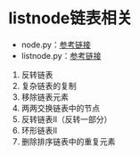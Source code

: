# listnode链表相关
- node.py：[参考链接](https://www.yiibai.com/python/py_data_structure/python_nodes.html)
- listnode.py：[参考链接](https://www.yiibai.com/python/py_data_structure/python_linked_lists.html)

1. 反转链表
2. 复杂链表的复制
3. 移除链表元素
4. 两两交换链表中的节点
5. 反转链表II（反转一部分）
6. 环形链表II
7. 删除排序链表中的重复元素